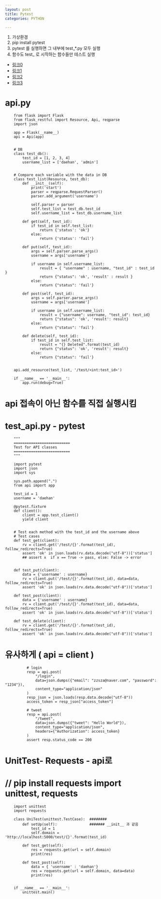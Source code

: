 ```yaml
---
layout: post
title: Pytest
categories: PYTHON

---
```


1. 가상환경
2. pip install pytest  
3. pytest 를 실행하면 그 내부에 test_*.py 모두 실행
4. 함수도 test_ 로 시작하는 함수들만 테스트 실행

* [링크0]
* [링크1]
* [링크2]
* [링크3]




# api.py


        from flask import Flask
        from flask_restful import Resource, Api, reqparse
        import json

        app = Flask(__name__)
        api = Api(app)


        # DB
        class test_db():
            test_id = [1, 2, 3, 4]
            username_list = ['daehan', 'admin']


        # Compare each variable with the data in DB
        class test_list(Resource, test_db):
            def __init__(self):
                print('start')
                parser = reqparse.RequestParser()
                parser.add_argument('username')

                self.parser = parser
                self.test_list = test_db.test_id
                self.username_list = test_db.username_list

            def get(self, test_id):
                if test_id in self.test_list:
                    return {'status': 'ok'}
                else:
                    return {'status': 'fail'}

            def put(self, test_id):
                args = self.parser.parse_args()
                username = args['username']

                if username in self.username_list:
                    result = { "username" : username, "test_id" : test_id }
                    return {"status": 'ok', 'result' : result }
                else:
                    return {"status": 'fail'}

            def post(self, test_id):
                args = self.parser.parse_args()
                username = args['username']

                if username in self.username_list:
                    result = {"username": username, "test_id": test_id}
                    return {"status": 'ok', 'result': result}
                else:
                    return {"status": 'fail'}

            def delete(self, test_id):
                if test_id in self.test_list:
                    result = "{} Deleted".format(test_id)
                    return {"status": 'ok', 'result': result}
                else:
                    return {"status": 'fail'}


        api.add_resource(test_list, '/test/<int:test_id>')

        if __name__ == '__main__':
            app.run(debug=True)
            
            
# api 접속이 아닌 함수를 직접 실행시킴
# test_api.py  - pytest



        """
        ==========================
        Test for API classes
        ==========================
        """

        import pytest
        import json
        import sys

        sys.path.append(".")
        from api import app

        test_id = 1
        username = 'daehan'

        @pytest.fixture
        def client():
            client = app.test_client()
            yield client


        # Test each method with the test_id and the username above
        # Test cases
        def test_get(client):
            rv = client.get('/test/{}'.format(test_id), follow_redirects=True)
            assert 'ok' in json.loads(rv.data.decode("utf-8"))['status']
            ## assert x  if x == True -> pass, else: False -> error
            

        def test_put(client):
            data = {'username' : username}
            rv = client.put('/test/{}'.format(test_id), data=data, follow_redirects=True)
            assert 'ok' in json.loads(rv.data.decode("utf-8"))['status']

        def test_post(client):
            data = {'username' : username}
            rv = client.put('/test/{}'.format(test_id), data=data, follow_redirects=True)
            assert 'ok' in json.loads(rv.data.decode("utf-8"))['status']

        def test_delete(client):
            rv = client.get('/test/{}'.format(test_id), follow_redirects=True)
            assert 'ok' in json.loads(rv.data.decode("utf-8"))['status']


# 유사하게  ( api = client )

              # login
              resp = api.post(
                  "/login",
                  data=json.dumps({"email": "zzsza@naver.com", "password": "1234"}),
                  content_type="application/json"
              )
              resp_json = json.loads(resp.data.decode("utf-8"))
              access_token = resp_json["access_token"]

              # tweet
              resp = api.post(
                  "/tweet",
                  data=json.dumps({"tweet": "Hello World"}),
                  content_type="application/json",
                  headers={"Authorization": access_token}
              )
              assert resp.status_code == 200
              
#  UnitTest- Requests  - api로 
# // pip install requests  import unittest, requests 


        import unittest
        import requests

        class UniTest(unittest.TestCase):  ######## 
            def setUp(self):               ####### __init__ 과 같음
                test_id = 1
                self.domain = 'http://localhost:5000/test/{}'.format(test_id)

            def test_get(self):
                res = requests.get(url = self.domain)
                print(res)

            def test_post(self):
                data = { 'username' : 'daehan'}
                res = requests.get(url = self.domain, data=data)
                print(res)


        if __name__ == '__main__':
            unittest.main()






[링크0]: https://flask.palletsprojects.com/en/1.1.x/testing/
[링크1]: https://jybaek.tistory.com/806?category=478096
[링크2]: https://github.com/rampart81/python-backend-book/blob/master/chapter5/app.py
[링크3]: https://zzsza.github.io/development/2019/03/05/unit-test-with-flask/

